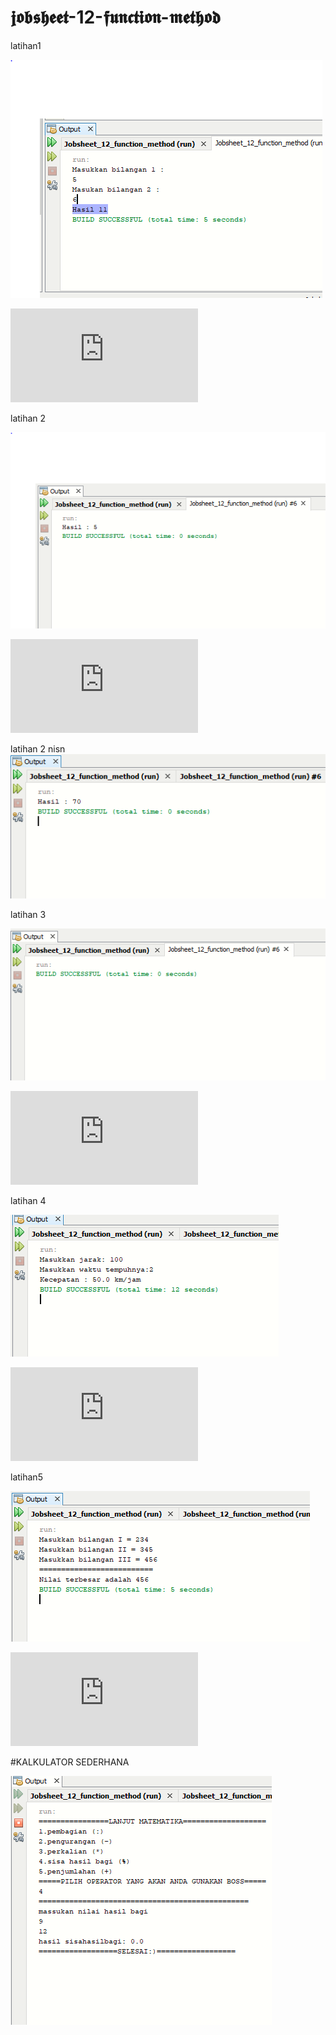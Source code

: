 # 𝖏𝖔𝖇𝖘𝖍𝖊𝖊𝖙-12-𝖋𝖚𝖓𝖈𝖙𝖎𝖔𝖓-𝖒𝖊𝖙𝖍𝖔𝖉




latihan1


![AltText](https://github.com/rendiwibawa/jobsheet-12-function-method/blob/master/latihan1.PNG)



![AltText](https://github.com/rendiwibawa/jobsheet-12-function-method/blob/master/Latihan1.java)






latihan 2


![AltText](https://github.com/rendiwibawa/jobsheet-12-function-method/blob/master/latihan2asli.PNG)



![AltText](https://github.com/rendiwibawa/jobsheet-12-function-method/blob/master/Latihan2.java)





latihan 2 nisn
![AltText](https://github.com/rendiwibawa/jobsheet-12-function-method/blob/master/latihan2sdganti...PNG)






latihan 3


![AltText](https://github.com/rendiwibawa/jobsheet-12-function-method/blob/master/latihan3.PNG)



![AltText](https://github.com/rendiwibawa/jobsheet-12-function-method/blob/master/Latihan3.java)







latihan 4


![AltText](https://github.com/rendiwibawa/jobsheet-12-function-method/blob/master/latihan4.PNG)




![AltText](https://github.com/rendiwibawa/jobsheet-12-function-method/blob/master/Latihan4.java)






latihan5


![AltText](https://github.com/rendiwibawa/jobsheet-12-function-method/blob/master/latihan5.PNG)




![AltText](https://github.com/rendiwibawa/jobsheet-12-function-method/blob/master/Latihan5.java)





#KALKULATOR SEDERHANA


![AltText](https://github.com/rendiwibawa/jobsheet-12-function-method/blob/master/kalkulator.PNG)




